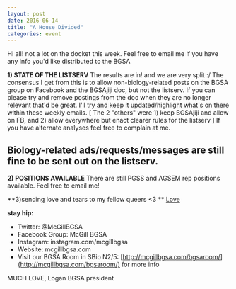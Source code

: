 ```yaml
---
layout: post
date: 2016-06-14
title: "A House Divided"
categories: event
---
```

Hi all!
not a lot on the docket this week. Feel free to email me if you have any info you'd like distributed to the BGSA 
 
**1) STATE OF THE LISTSERV**
The results are in! and we are very split :/
The consensus I get from this is to allow non-biology-related posts on the BGSA group on Facebook and the BGSAjiji doc, but not the listserv.  If you can please try and remove postings from the doc when they are no longer relevant that'd be great. I'll try and keep it updated/highlight what's on there within these weekly emails.
[ The 2 "others" were 1) keep BGSAjiji and allow on FB, and 2) allow everywhere but enact clearer rules for the listserv ]
If you have alternate analyses feel free to complain at me.

## Biology-related ads/requests/messages are still fine to be sent out on the listserv.


**2) POSITIONS AVAILABLE**
There are still PGSS and AGSEM rep positions available. Feel free to email me!


**3)sending love and tears to my fellow queers <3 **
[Love](https://www.youtube.com/watch?v=0XoGrh9eL9Y)


__stay hip:__

 - Twitter: @McGillBGSA
 - Facebook Group: McGill BGSA
 - Instagram: instagram.com/mcgillbgsa 
 - Website: mcgillbgsa.com
 - Visit our BGSA Room in SBio N2/5: [http://mcgillbgsa.com/bgsaroom/](http://mcgillbgsa.com/bgsaroom/) for more info
 
 
MUCH LOVE,
Logan
BGSA president
